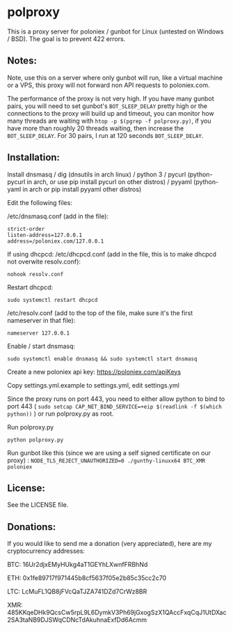 # polproxy
This is a proxy server for poloniex / gunbot for Linux (untested on Windows / BSD). The goal is to prevent 422 errors.

## Notes:

Note, use this on a server where only gunbot will run, like a virtual machine or a VPS, this proxy will not forward non API requests to poloniex.com.

The performance of the proxy is not very high. If you have many gunbot pairs, you will need to set gunbot's `BOT_SLEEP_DELAY` pretty high or the connections to the proxy will build up and timeout, you can monitor how many threads are waiting with `htop -p $(pgrep -f polproxy.py)`, if you have more than roughly 20 threads waiting, then increase the `BOT_SLEEP_DELAY`. For 30 pairs, I run at 120 seconds `BOT_SLEEP_DELAY`.

## Installation:

Install dnsmasq / dig (dnsutils in arch linux) / python 3 / pycurl (python-pycurl in arch, or use pip install pycurl on other distros) / pyyaml (python-yaml in arch or pip install pyyaml other distros)

Edit the following files:

/etc/dnsmasq.conf (add in the file):

    strict-order
    listen-address=127.0.0.1
    address=/poloniex.com/127.0.0.1

If using dhcpcd:
/etc/dhcpcd.conf (add in the file, this is to make dhcpcd not overwite resolv.conf):

    nohook resolv.conf

Restart dhcpcd:

    sudo systemctl restart dhcpcd

/etc/resolv.conf (add to the top of the file, make sure it's the first nameserver in that file):

    nameserver 127.0.0.1

Enable / start dnsmasq:

    sudo systemctl enable dnsmasq && sudo systemctl start dnsmasq

Create a new poloniex api key: https://poloniex.com/apiKeys

Copy settings.yml.example to settings.yml, edit settings.yml

Since the proxy runs on port 443, you need to either allow python to bind to port 443 ( `sudo setcap CAP_NET_BIND_SERVICE=+eip $(readlink -f $(which python))` ) or run polproxy.py as root.

Run polproxy.py

    python polproxy.py

Run gunbot like this (since we are using a self signed certificate on our proxy) : `NODE_TLS_REJECT_UNAUTHORIZED=0 ./gunthy-linuxx64 BTC_XMR poloniex`

## License:

See the LICENSE file.

## Donations:

If you would like to send me a donation (very appreciated), here are my cryptocurrency addresses:

BTC: 16Ur2djxEMyHUkg4aT1GEYhLXwnfFRBhNd

ETH: 0x1fe89717f971445b8cf5637f05e2b85c35cc2c70

LTC: LcMuFL1QB8jFVcQaTJZA741DZd7CrWz8BR

XMR: 485KKqeDHk9QcsCw5rpL9L6DymkV3Ph69jGxogSzX1QAccFxqCqJ1UtDXac2SA3taNB9DJSWqCDNcTdAkuhnaExfDd6Acmm
